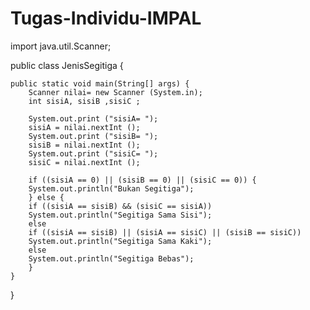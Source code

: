 # Tugas-Individu-IMPAL
import java.util.Scanner;

public class JenisSegitiga {

  
    public static void main(String[] args) {
        Scanner nilai= new Scanner (System.in);
        int sisiA, sisiB ,sisiC ;
  
        System.out.print ("sisiA= ");
        sisiA = nilai.nextInt ();
        System.out.print ("sisiB= ");
        sisiB = nilai.nextInt ();
        System.out.print ("sisiC= ");
        sisiC = nilai.nextInt ();

        if ((sisiA == 0) || (sisiB == 0) || (sisiC == 0)) {
        System.out.println("Bukan Segitiga");
        } else {
        if ((sisiA == sisiB) && (sisiC == sisiA))
        System.out.println("Segitiga Sama Sisi");
        else
        if ((sisiA == sisiB) || (sisiA == sisiC) || (sisiB == sisiC))
        System.out.println("Segitiga Sama Kaki");
        else
        System.out.println("Segitiga Bebas");
        }
    }
} 
